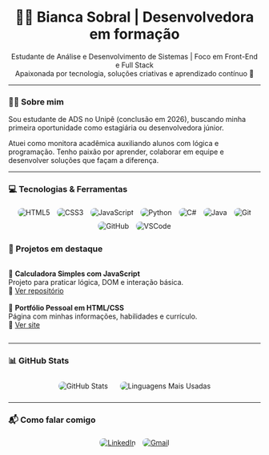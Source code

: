 <h1 align="center">👩‍💻 Bianca Sobral | Desenvolvedora em formação</h1>

<p align="center">
Estudante de Análise e Desenvolvimento de Sistemas | Foco em Front-End e Full Stack<br>
Apaixonada por tecnologia, soluções criativas e aprendizado contínuo 🚀
</p>

---

### 👩‍🎓 Sobre mim

Sou estudante de ADS no Unipê (conclusão em 2026), buscando minha primeira oportunidade como estagiária ou desenvolvedora júnior.

Atuei como monitora acadêmica auxiliando alunos com lógica e programação. Tenho paixão por aprender, colaborar em equipe e desenvolver soluções que façam a diferença.

---

### 💻 Tecnologias & Ferramentas

<p align="center">
  <img src="https://img.shields.io/badge/-?style=flat&logo=html5&logoColor=E34F26" alt="HTML5" style="border-radius: 8px; margin: 5px;" />
  <img src="https://img.shields.io/badge/-?style=flat&logo=css3&logoColor=1572B6" alt="CSS3" style="border-radius: 8px; margin: 5px;" />
  <img src="https://img.shields.io/badge/-?style=flat&logo=javascript&logoColor=F7DF1E" alt="JavaScript" style="border-radius: 8px; margin: 5px;" />
  <img src="https://img.shields.io/badge/-?style=flat&logo=python&logoColor=3776AB" alt="Python" style="border-radius: 8px; margin: 5px;" />
  <img src="https://img.shields.io/badge/-?style=flat&logo=c-sharp&logoColor=239120" alt="C#" style="border-radius: 8px; margin: 5px;" />
  <img src="https://img.shields.io/badge/-?style=flat&logo=java&logoColor=007396" alt="Java" style="border-radius: 8px; margin: 5px;" />
  <img src="https://img.shields.io/badge/-?style=flat&logo=git&logoColor=F05032" alt="Git" style="border-radius: 8px; margin: 5px;" />
  <img src="https://img.shields.io/badge/-?style=flat&logo=github&logoColor=181717" alt="GitHub" style="border-radius: 8px; margin: 5px;" />
  <img src="https://img.shields.io/badge/-?style=flat&logo=visual-studio-code&logoColor=007ACC" alt="VSCode" style="border-radius: 8px; margin: 5px;" />
</p>



### 🌟 Projetos em destaque

<p align="center">
<ul style="list-style:none; padding-left: 0; display: inline-block; text-align: left;">

<li>🧠 <strong>Calculadora Simples com JavaScript</strong><br>
Projeto para praticar lógica, DOM e interação básica.<br>
🔗 <a href="https://github.com/scriptjk/calculadora-js">Ver repositório</a></li>

<br>

<li>💼 <strong>Portfólio Pessoal em HTML/CSS</strong><br>
Página com minhas informações, habilidades e currículo.<br>
🔗 <a href="https://scriptjk.github.io/meu-portifolio">Ver site</a></li>

</ul>
</p>

---

### 📊 GitHub Stats

<p align="center">
  <img src="https://github-readme-stats.vercel.app/api?username=thebiancascript&show_icons=true&theme=tokyonight" alt="GitHub Stats" style="border-radius: 12px; margin: 10px;" />
  <img src="https://github-readme-stats.vercel.app/api/top-langs/?username=thebiancascript&layout=compact&theme=tokyonight" alt="Linguagens Mais Usadas" style="border-radius: 12px; margin: 10px;" />
</p>

---

### 📬 Como falar comigo

<p align="center">
<a href="https://linkedin.com/in/bsobral0327"><img src="https://img.shields.io/badge/LinkedIn-0077B5?style=flat&logo=linkedin&logoColor=white" alt="LinkedIn" style="border-radius: 8px; margin: 5px;"/></a>
<a href="mailto:biancaferreirasobral@gmail.com"><img src="https://img.shields.io/badge/Gmail-D14836?style=flat&logo=gmail&logoColor=white" alt="Gmail" style="border-radius: 8px; margin: 5px;"/></a>
</p>
